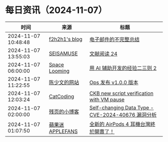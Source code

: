 ﻿# 每日资讯（2024-11-07）

|时间|来源|标题|
|---|---|---|
|2024-11-07 10:48:48|[f2h2h1's blog](https://f2h2h1.github.io/rss.xml)|[电子邮件的不完整总结](https://f2h2h1.github.io/article/电子邮件的不完整总结.html)|
|2024-11-07 13:55:03|[SEISAMUSE](https://www.seis-jun.xyz/atom.xml)|[文献阅读 24 ](http://www.seis-jun.xyz/paper-reading-24)|
|2024-11-07 06:00:00|[Space Looming](http://yibie.github.io/index.xml)|[用 AI 辅助开发的经验二三则 2 ](https://www.gtdstudy.com/posts/learned-from-using-ai-develop-software-2/)|
|2024-11-07 11:22:55|[陈少文的网站](https://www.chenshaowen.com/atom.xml)|[Ops 发布 v1.0.0 版本](https://www.chenshaowen.com/blog/ops-v1.0.0.html)|
|2024-11-07 12:03:24|[CatCoding](https://catcoding.me/atom.xml)|[CKB new script verification with VM pause](http://catcoding.me/p/ckb-new-verify/)|
|2024-11-07 02:00:00|[残页的小博客](https://blog.canyie.top/atom.xml)|[Self-changing Data Type - CVE-2024-40676 漏洞分析](https://blog.canyie.top/2024/11/07/self-changing-data-type/)|
|2024-11-07 01:07:50|[蘋果迷 APPLEFANS](https://applefans.today/feed/)|[全新的 AirPods 4 耳機台灣終於開賣了！](https://applefans.today/2024-11-airpods-4-tw-launch/)|
